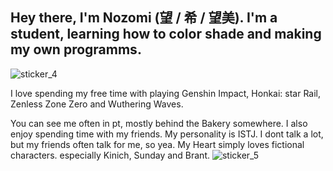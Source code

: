 ## Hey there, I'm Nozomi (望 / 希 / 望美). I'm a student, learning how to color shade and making my own programms.
![sticker_4](https://github.com/user-attachments/assets/903f0571-fe29-4273-8f97-505715d322a0)

I love spending my free time with playing Genshin Impact, Honkai: star Rail, Zenless Zone Zero and Wuthering Waves.

You can see me often in pt, mostly behind the Bakery somewhere.
I also enjoy spending time with my friends. My personality is ISTJ. I dont talk a lot, but my friends often talk for me, so yea.
My Heart simply loves fictional characters. especially Kinich, Sunday and Brant.
![sticker_5](https://s3.getstickerpack.com/storage/uploads/sticker-pack/kinich-genshin-impact/sticker_1.png?5bd52bb23101f7b272aa35a6a468c0af)

<!--
**Chimaera-Alebriius/Chimaera-Alebriius** is a ✨ _special_ ✨ repository because its `README.md` (this file) appears on your GitHub profile.

Here are some ideas to get you started:

- 🔭 I’m currently working on ...
- 🌱 I’m currently learning ...
- 👯 I’m looking to collaborate on ...
- 🤔 I’m looking for help with ...
- 💬 Ask me about ...
- 📫 How to reach me: ...
- 😄 Pronouns: ...
- ⚡ Fun fact: ...
-->
